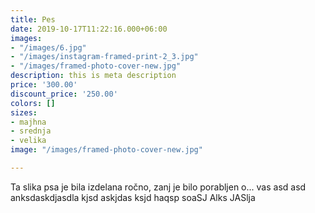 ```yaml
---
title: Pes
date: 2019-10-17T11:22:16.000+06:00
images:
- "/images/6.jpg"
- "/images/instagram-framed-print-2_3.jpg"
- "/images/framed-photo-cover-new.jpg"
description: this is meta description
price: '300.00'
discount_price: '250.00'
colors: []
sizes:
- majhna
- srednja
- velika
image: "/images/framed-photo-cover-new.jpg"

---
```

Ta slika psa je bila izdelana ročno, zanj je bilo porabljen o... vas  asd asd anksdaskdjasdla kjsd askjdas ksjd haqsp soaSJ Alks JASlja